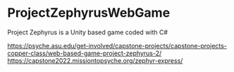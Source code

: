# ProjectZephyrusWebGame
Project Zephyrus is a Unity based game coded with C#

https://psyche.asu.edu/get-involved/capstone-projects/capstone-projects-copper-class/web-based-game-project-zephyrus-2/
https://capstone2022.missiontopsyche.org/zephyr-express/
